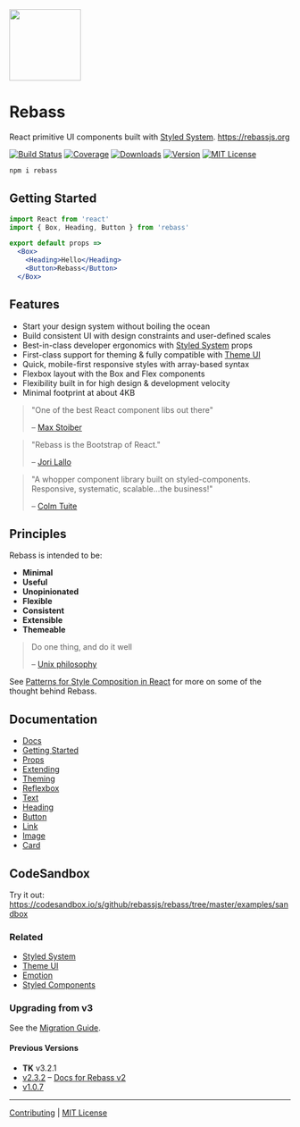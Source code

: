
<img src='https://rebassjs.org/logo.svg' width='128' height='128' />

# Rebass

React primitive UI components built with [Styled System][].
https://rebassjs.org

[![Build Status][badge]][travis]
[![Coverage][coverage-badge]][coverage]
[![Downloads][downloads-badge]][npm]
[![Version][version-badge]][npm]
[![MIT License][license-badge]](LICENSE.md)

[badge]: https://flat.badgen.net/travis/rebassjs/rebass/master
[travis]: https://travis-ci.org/rebassjs/rebass
[coverage-badge]: https://flat.badgen.net/codecov/c/github/rebassjs/rebass
[coverage]: https://codecov.io/github/rebassjs/rebass

[downloads-badge]: https://flat.badgen.net/npm/dw/rebass
[version-badge]: https://flat.badgen.net/npm/v/rebass
[license-badge]: https://flat.badgen.net/badge/license/MIT/blue
[npm]: https://npmjs.com/package/rebass

```sh
npm i rebass
```

## Getting Started

```jsx
import React from 'react'
import { Box, Heading, Button } from 'rebass'

export default props =>
  <Box>
    <Heading>Hello</Heading>
    <Button>Rebass</Button>
  </Box>
```
## Features

- Start your design system without boiling the ocean
- Build consistent UI with design constraints and user-defined scales
- Best-in-class developer ergonomics with [Styled System][] props
- First-class support for theming &
  fully compatible with [Theme UI][]
- Quick, mobile-first responsive styles with array-based syntax
- Flexbox layout with the Box and Flex components
- Flexibility built in for high design & development velocity
- Minimal footprint at about 4KB


[reflexbox]: https://rebassjs.org/reflexbox

> "One of the best React component libs out there"
>
> – [Max Stoiber](https://twitter.com/mxstbr/status/882657561111080960)

> "Rebass is the Bootstrap of React."
>
> – [Jori Lallo](https://twitter.com/jorilallo/status/882990343225868289)

> "A whopper component library built on styled-components. Responsive, systematic, scalable...the business!"
>
> – [Colm Tuite](https://twitter.com/colmtuite/status/882715087936606210)

## Principles

Rebass is intended to be:

- **Minimal**
- **Useful**
- **Unopinionated**
- **Flexible**
- **Consistent**
- **Extensible**
- **Themeable**

> Do one thing, and do it well
>
> – [Unix philosophy](https://en.wikipedia.org/wiki/Unix_philosophy#Do_One_Thing_and_Do_It_Well)

See [Patterns for Style Composition in React](http://jxnblk.com/writing/patterns-for-style-composition-in-react/)
for more on some of the thought behind Rebass.

## Documentation

- [Docs](https://rebassjs.org)
- [Getting Started](https://rebassjs.org/getting-started)
- [Props](https://rebassjs.org/props)
- [Extending](https://rebassjs.org/extending)
- [Theming](https://rebassjs.org/theming)
- [Reflexbox](https://rebassjs.org/reflexbox)
- [Text](https://rebassjs.org/Text)
- [Heading](https://rebassjs.org/Heading)
- [Button](https://rebassjs.org/Button)
- [Link](https://rebassjs.org/Link)
- [Image](https://rebassjs.org/Image)
- [Card](https://rebassjs.org/Card)

## CodeSandbox

Try it out:
https://codesandbox.io/s/github/rebassjs/rebass/tree/master/examples/sandbox


### Related

- [Styled System][]
- [Theme UI][]
- [Emotion][]
- [Styled Components][]

[styled system]: https://styled-system.com
[styled components]: https://github.com/styled-components/styled-components
[emotion]: https://github.com/emotion-js/emotion
[theme ui]: https://theme-ui.com

### Upgrading from v3

See the [Migration Guide](https://rebassjs.org/migrating/).

#### Previous Versions

- **TK** v3.2.1
- [v2.3.2](https://github.com/rebassjs/rebass/tree/v2) – [Docs for Rebass v2](https://rebass-v2.now.sh)
- [v1.0.7](https://github.com/rebassjs/rebass/tree/v1.0.7)

---

[Contributing](CONTRIBUTING.md) | [MIT License](LICENSE.md)

